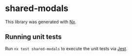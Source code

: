 # shared-modals

This library was generated with [Nx](https://nx.dev).

## Running unit tests

Run `nx test shared-modals` to execute the unit tests via [Jest](https://jestjs.io).
